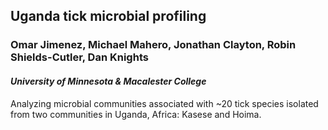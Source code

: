 ## Uganda tick microbial profiling
### Omar Jimenez, Michael Mahero, Jonathan Clayton, Robin Shields-Cutler, Dan Knights
#### _University of Minnesota & Macalester College_
Analyzing microbial communities associated with ~20 tick species isolated from two communities in Uganda, Africa: Kasese and Hoima.
